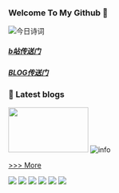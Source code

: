 ### **Welcome To My Github** 👋

![今日诗词](https://v2.jinrishici.com/one.svg)

##### [b站传送门](https://space.bilibili.com/477763670?spm_id_from=333.1007.0.0)         
##### [BLOG传送门](https://lsyhahaha.github.io/)

### 🎨 Latest blogs

<img src="https://cn.bing.com/th?id=OHR.MexicoMonarchs_ROW1618920762_1920x1080.jpg&amp;amp;amp;amp;amp;amp;rf=LaDigue_1920x1080.jpg&amp;amp;amp;amp;amp;amp;pid=hp" width="160" height="90"/>
<img alt="info" height="" src="https://github-readme-stats.vercel.app/api?username=lsyhahaha&amp;amp;show_icons=true&amp;amp;count_private=true&amp;amp;hide=prs&amp;amp;theme=default_repocard" width=""/>

[>>> More](https://java8.ml/archives/)

[![](https://img.shields.io/badge/徽标学习-green.svg)](https://www.cnblogs.com/sddai/p/13779316.html)
[![](https://img.shields.io/badge/spark-red.svg)](https://spark.apache.org/)
[![](https://img.shields.io/badge/-Java-007396?style=flat-square&logo=java&logoColor=ffffff)](https://reactjs.org/)
[![](https://img.shields.io/badge/-C-inactive?style=flat-square&logo=C&logoColor=ffffff)](https://reactjs.org/)
[![](https://img.shields.io/badge/-Python-blue?style=flat-square&logo=Python&logoColor=ffffff)](https://www.python.org/)
[![](https://img.shields.io/badge/-Markdown-inactive?style=flat-square&logo=Markdown&logoColor=ffffff)](https://markdown-here.com)
